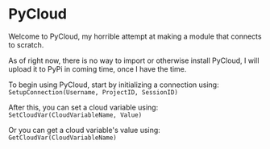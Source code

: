 # PyCloud
Welcome to PyCloud, my horrible attempt at making a module that connects to scratch.

As of right now, there is no way to import or otherwise install PyCloud, I will upload it to PyPi in coming time, once I have the time.



To begin using PyCloud, start by initializing a connection using:
`SetupConnection(Username, ProjectID, SessionID)`

After this, you can set a cloud variable using:
`SetCloudVar(CloudVariableName, Value)`

Or you can get a cloud variable's value using:
`GetCloudVar(CloudVariableName)`
